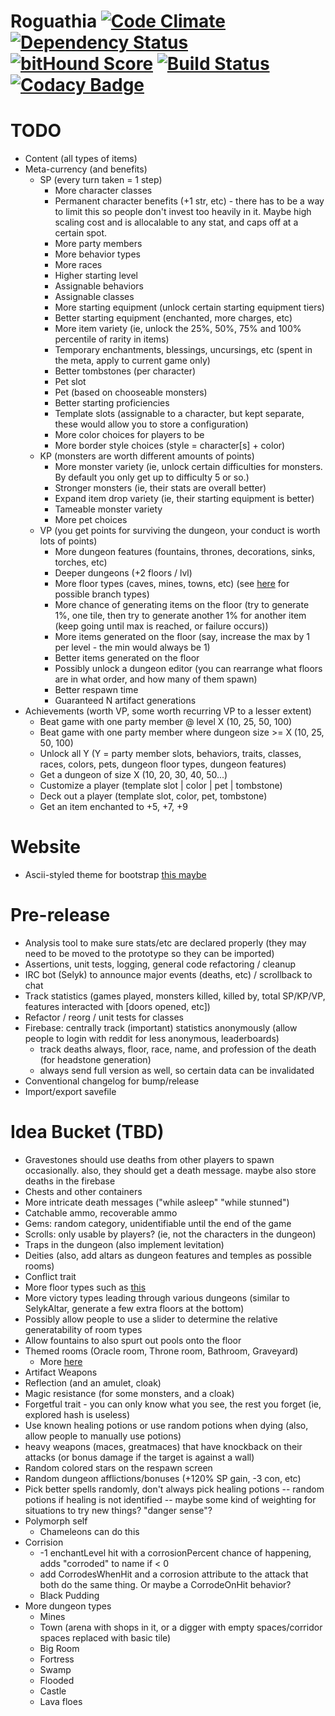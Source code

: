 # Roguathia [![Code Climate](https://codeclimate.com/github/seiyria/Roguathia/badges/gpa.svg)](https://codeclimate.com/github/seiyria/Roguathia) [![Dependency Status](https://gemnasium.com/seiyria/Roguathia.svg)](https://gemnasium.com/seiyria/Roguathia) [![bitHound Score](https://www.bithound.io/github/seiyria/Roguathia/badges/score.svg)](https://www.bithound.io/github/seiyria/Roguathia) [![Build Status](https://travis-ci.org/seiyria/Roguathia.svg)](https://travis-ci.org/seiyria/Roguathia) [![Codacy Badge](https://www.codacy.com/project/badge/7d38b1b793bb4cec862debe3af85f851)](https://www.codacy.com/app/seiyria/Roguathia)

# TODO
* Content (all types of items)
* Meta-currency (and benefits)
  * SP (every turn taken = 1 step)
    * More character classes
    * Permanent character benefits (+1 str, etc) - there has to be a way to limit this so people don't invest too heavily in it. Maybe high scaling cost and is allocalable to any stat, and caps off at a certain spot.
    * More party members
    * More behavior types
    * More races
    * Higher starting level
    * Assignable behaviors
    * Assignable classes
    * More starting equipment (unlock certain starting equipment tiers)
    * Better starting equipment (enchanted, more charges, etc)
    * More item variety (ie, unlock the 25%, 50%, 75% and 100% percentile of rarity in items)
    * Temporary enchantments, blessings, uncursings, etc (spent in the meta, apply to current game only)
    * Better tombstones (per character)
    * Pet slot
    * Pet (based on chooseable monsters)
    * Better starting proficiencies
    * Template slots (assignable to a character, but kept separate, these would allow you to store a configuration)
    * More color choices for players to be
    * More border style choices (style = character[s] + color)
  * KP (monsters are worth different amounts of points)
    * More monster variety (ie, unlock certain difficulties for monsters. By default you only get up to difficulty 5 or so.)
    * Stronger monsters (ie, their stats are overall better)
    * Expand item drop variety (ie, their starting equipment is better)
    * Tameable monster variety
    * More pet choices
  * VP (you get points for surviving the dungeon, your conduct is worth lots of points)
    * More dungeon features (fountains, thrones, decorations, sinks, torches, etc)
    * Deeper dungeons (+2 floors / lvl)
    * More floor types (caves, mines, towns, etc) (see [here](http://crawl.chaosforge.org/Dungeon_branches) for possible branch types)
    * More chance of generating items on the floor (try to generate 1%, one tile, then try to generate another 1% for another item (keep going until max is reached, or failure occurs))
    * More items generated on the floor (say, increase the max by 1 per level - the min would always be 1)
    * Better items generated on the floor
    * Possibly unlock a dungeon editor (you can rearrange what floors are in what order, and how many of them spawn)
    * Better respawn time
    * Guaranteed N artifact generations
* Achievements (worth VP, some worth recurring VP to a lesser extent)
  * Beat game with one party member @ level X (10, 25, 50, 100)
  * Beat game with one party member where dungeon size >= X (10, 25, 50, 100)
  * Unlock all Y (Y = party member slots, behaviors, traits, classes, races, colors, pets, dungeon floor types, dungeon features)
  * Get a dungeon of size X (10, 20, 30, 40, 50...)
  * Customize a player (template slot | color | pet | tombstone)
  * Deck out a player (template slot, color, pet, tombstone)
  * Get an item enchanted to +5, +7, +9

# Website
* Ascii-styled theme for bootstrap [this maybe](https://kristopolous.github.io/BOOTSTRA.386/)

# Pre-release
* Analysis tool to make sure stats/etc are declared properly (they may need to be moved to the prototype so they can be imported)
* Assertions, unit tests, logging, general code refactoring / cleanup
* IRC bot (Selyk) to announce major events (deaths, etc) / scrollback to chat
* Track statistics (games played, monsters killed, killed by, total SP/KP/VP, features interacted with [doors opened, etc])
* Refactor / reorg / unit tests for classes
* Firebase: centrally track (important) statistics anonymously (allow people to login with reddit for less anonymous, leaderboards)
  * track deaths always, floor, race, name, and profession of the death (for headstone generation)
  * always send full version as well, so certain data can be invalidated
* Conventional changelog for bump/release
* Import/export savefile

# Idea Bucket (TBD)
* Gravestones should use deaths from other players to spawn occasionally. also, they should get a death message. maybe also store deaths in the firebase
* Chests and other containers
* More intricate death messages ("while asleep" "while stunned")
* Catchable ammo, recoverable ammo
* Gems: random category, unidentifiable until the end of the game
* Scrolls: only usable by players? (ie, not the characters in the dungeon)
* Traps in the dungeon (also implement levitation)
* Deities (also, add altars as dungeon features and temples as possible rooms)
* Conflict trait
* More floor types such as [this](http://www.gamasutra.com/blogs/AAdonaac/20150903/252889/Procedural_Dungeon_Generation_Algorithm.php)
* More victory types leading through various dungeons (similar to SelykAltar, generate a few extra floors at the bottom)
* Possibly allow people to use a slider to determine the relative generatability of room types
* Allow fountains to also spurt out pools onto the floor
* Themed rooms (Oracle room, Throne room, Bathroom, Graveyard)
  * More [here](https://nethackwiki.com/wiki/Special_room)
* Artifact Weapons
* Reflection (and an amulet, cloak)
* Magic resistance (for some monsters, and a cloak)
* Forgetful trait - you can only know what you see, the rest you forget (ie, explored hash is useless)
* Use known healing potions or use random potions when dying (also, allow people to manually use potions)
* heavy weapons (maces, greatmaces) that have knockback on their attacks (or bonus damage if the target is against a wall)
* Random colored stars on the respawn screen
* Random dungeon afflictions/bonuses (+120% SP gain, -3 con, etc)
* Pick better spells randomly, don't always pick healing potions -- random potions if healing is not identified -- maybe some kind of weighting for situations to try new things? "danger sense"?
* Polymorph self
  * Chameleons can do this
* Corrision
  * -1 enchantLevel hit with a corrosionPercent chance of happening, adds "corroded" to name if < 0
  * add CorrodesWhenHit and a corrosion attribute to the attack that both do the same thing. Or maybe a CorrodeOnHit behavior?
  * Black Pudding
* More dungeon types
  * Mines
  * Town (arena with shops in it, or a digger with empty spaces/corridor spaces replaced with basic tile)
  * Big Room
  * Fortress
  * Swamp
  * Flooded
  * Castle
  * Lava floes

